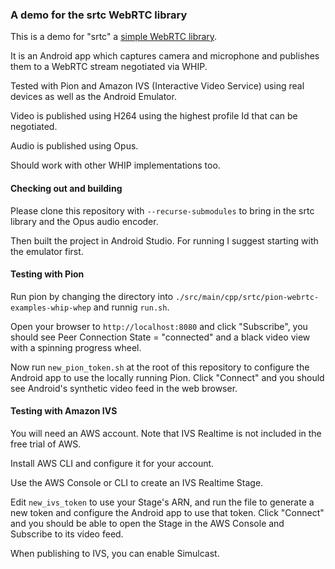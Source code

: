 ### A demo for the srtc WebRTC library

This is a demo for "srtc" a [simple WebRTC library](https://github.com/kmansoft/srtc).

It is an Android app which captures camera and microphone and publishes them to a WebRTC stream negotiated via WHIP.

Tested with Pion and Amazon IVS (Interactive Video Service) using real devices as well as the Android Emulator.

Video is published using H264 using the highest profile Id that can be negotiated.

Audio is published using Opus.

Should work with other WHIP implementations too.

#### Checking out and building

Please clone this repository with `--recurse-submodules` to bring in the srtc library and the Opus audio encoder.

Then built the project in Android Studio. For running I suggest starting with the emulator first.

#### Testing with Pion

Run pion by changing the directory into `./src/main/cpp/srtc/pion-webrtc-examples-whip-whep` and runnig `run.sh`.

Open your browser to `http://localhost:8080` and click "Subscribe", you should see Peer Connection State = "connected"
and a black video view with a spinning progress wheel.

Now run `new_pion_token.sh` at the root of this repository to configure the Android app to use the locally
running Pion. Click "Connect" and you should see Android's synthetic video feed in the web browser.

#### Testing with Amazon IVS

You will need an AWS account. Note that IVS Realtime is not included in the free trial of AWS.

Install AWS CLI and configure it for your account.

Use the AWS Console or CLI to create an IVS Realtime Stage.

Edit `new_ivs_token` to use your Stage's ARN, and run the file to generate a new token and configure the Android app
to use that token. Click "Connect" and you should be able to open the Stage in the AWS Console and Subscribe to its video feed.

When publishing to IVS, you can enable Simulcast.

